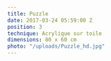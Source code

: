 ```yaml
---
title: Puzzle
date: 2017-03-24 05:59:00 Z
position: 3
technique: Acrylique sur toile
dimensions: 80 x 60 cm
photo: "/uploads/Puzzle_hd.jpg"
---
```


